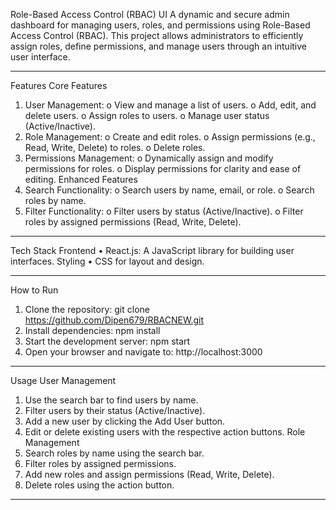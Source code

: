 Role-Based Access Control (RBAC) UI
A dynamic and secure admin dashboard for managing users, roles, and permissions using Role-Based Access Control (RBAC). This project allows administrators to efficiently assign roles, define permissions, and manage users through an intuitive user interface.
________________________________________
Features
Core Features
1.	User Management:
o	View and manage a list of users.
o	Add, edit, and delete users.
o	Assign roles to users.
o	Manage user status (Active/Inactive).
2.	Role Management:
o	Create and edit roles.
o	Assign permissions (e.g., Read, Write, Delete) to roles.
o	Delete roles.
3.	Permissions Management:
o	Dynamically assign and modify permissions for roles.
o	Display permissions for clarity and ease of editing.
Enhanced Features
1.	Search Functionality:
o	Search users by name, email, or role.
o	Search roles by name.
2.	Filter Functionality:
o	Filter users by status (Active/Inactive).
o	Filter roles by assigned permissions (Read, Write, Delete).
________________________________________
Tech Stack
Frontend
•	React.js: A JavaScript library for building user interfaces.
Styling
•	CSS for layout and design.
________________________________________
How to Run
1.	Clone the repository:
git clone https://github.com/Dipen679/RBACNEW.git
2.	Install dependencies:
npm install
3.	Start the development server:
npm start
4.	Open your browser and navigate to:
http://localhost:3000
________________________________________
Usage
User Management
1.	Use the search bar to find users by name.
2.	Filter users by their status (Active/Inactive).
3.	Add a new user by clicking the Add User button.
4.	Edit or delete existing users with the respective action buttons.
Role Management
1.	Search roles by name using the search bar.
2.	Filter roles by assigned permissions.
3.	Add new roles and assign permissions (Read, Write, Delete).
4.	Delete roles using the action button.
________________________________________
